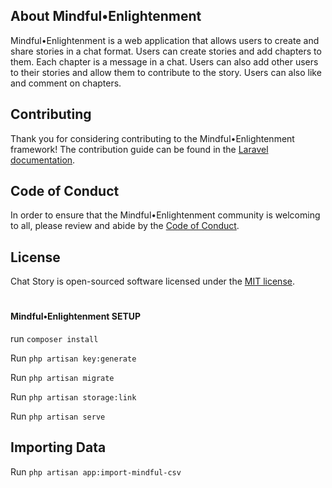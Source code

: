 
## About Mindful•Enlightenment

Mindful•Enlightenment is a web application that allows users to create and share stories in a chat format. Users can create stories and add chapters to them. Each chapter is a message in a chat. Users can also add other users to their stories and allow them to contribute to the story. Users can also like and comment on chapters.

## Contributing

Thank you for considering contributing to the Mindful•Enlightenment framework! The contribution guide can be found in the [Laravel documentation](https://mindful-enlightenment.com/contributions).

## Code of Conduct

In order to ensure that the Mindful•Enlightenment community is welcoming to all, please review and abide by the [Code of Conduct](https://mindful-enlightenment.com/docs/contributions#code-of-conduct).

## License

Chat Story is open-sourced software licensed under the [MIT license](https://opensource.org/licenses/MIT).

#
#### Mindful•Enlightenment SETUP

run `composer install`

Run `php artisan key:generate`

Run `php artisan migrate`

Run `php artisan storage:link`

Run `php artisan serve`



## Importing Data

Run `php artisan app:import-mindful-csv`
